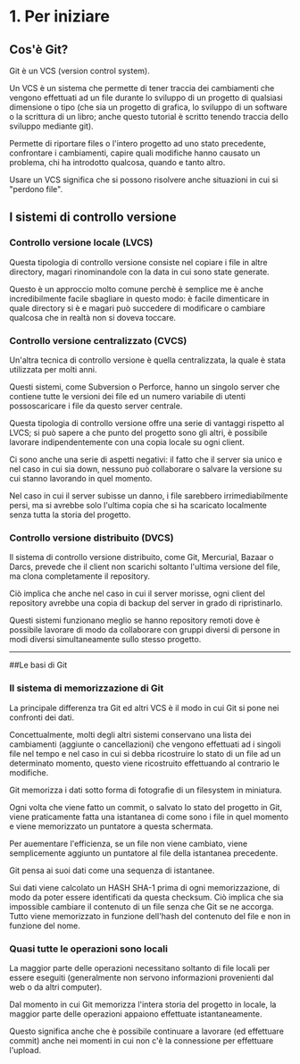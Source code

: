 # 1. Per iniziare
## Cos'è Git?

Git è un VCS (version control system).

Un VCS è un sistema che permette di tener traccia dei cambiamenti che vengono effettuati ad un file  durante lo sviluppo di un progetto di qualsiasi dimensione o tipo (che sia un progetto di grafica, lo sviluppo di un software o la scrittura di un libro; anche questo tutorial è scritto tenendo traccia dello sviluppo mediante git).

Permette di riportare files o l'intero progetto ad uno stato precedente, confrontare i cambiamenti, capire quali modifiche hanno causato un problema, chi ha introdotto qualcosa, quando e tanto altro.

Usare un VCS significa che si possono risolvere anche situazioni in cui si "perdono file".

## I sistemi di controllo versione
### Controllo versione locale (LVCS)
Questa tipologia di controllo versione consiste nel copiare i file in altre directory, magari rinominandole con la data in cui sono state generate.

Questo è un approccio molto comune perchè è semplice me è anche incredibilmente facile sbagliare in questo modo: è facile dimenticare in quale directory si è e magari può succedere di modificare o cambiare qualcosa che in realtà non si doveva toccare.

### Controllo versione centralizzato (CVCS)
Un'altra tecnica di controllo versione è quella centralizzata, la quale è stata utilizzata per molti anni.

Questi sistemi, come Subversion o Perforce, hanno un singolo server che contiene tutte le versioni dei file ed un numero variabile di utenti possoscaricare i file da questo server centrale.

Questa tipologia di controllo versione offre una serie di vantaggi rispetto al LVCS; si può sapere a che punto del progetto sono gli altri, è possibile lavorare indipendentemente con una copia locale su ogni client.

Ci sono anche una serie di aspetti negativi: il fatto che il server sia unico e nel caso in cui sia down, nessuno può collaborare o salvare la versione su cui stanno lavorando in quel momento.

Nel caso in cui il server subisse un danno, i file sarebbero irrimediabilmente persi, ma si avrebbe solo l'ultima copia che si ha scaricato localmente senza tutta la storia del progetto.

### Controllo versione distribuito (DVCS)
Il sistema di controllo versione distribuito, come Git, Mercurial, Bazaar o Darcs, prevede che il client non scarichi soltanto l'ultima versione del file, ma clona completamente il repository.

Ciò implica che anche nel caso in cui il server morisse, ogni client del repository avrebbe una copia di backup del server in grado di ripristinarlo.

Questi sistemi funzionano meglio se hanno repository remoti dove è possibile lavorare di modo da collaborare con gruppi diversi di persone in modi diversi simultaneamente sullo stesso progetto.

---
##Le basi di Git
### Il sistema di memorizzazione di Git
La principale differenza tra Git ed altri VCS è il modo in cui Git si pone nei confronti dei dati.

Concettualmente, molti degli altri sistemi conservano una lista dei cambiamenti (aggiunte o cancellazioni) che vengono effettuati ad i singoli file nel tempo e nel caso in cui si debba ricostruire lo stato di un file ad un determinato momento, questo viene ricostruito effettuando al contrario le modifiche.

Git memorizza i dati sotto forma di fotografie di un filesystem in miniatura.

Ogni volta che viene fatto un commit, o salvato lo stato del progetto in Git, viene praticamente fatta una istantanea di come sono i file in quel momento e viene memorizzato un puntatore a questa schermata.

Per auementare l'efficienza, se un file non viene cambiato, viene semplicemente aggiunto un puntatore al file della istantanea precedente.

Git pensa ai suoi dati come una sequenza di istantanee.

Sui dati viene calcolato un HASH SHA-1 prima di ogni memorizzazione, di modo da poter essere identificati da questa checksum. Ciò implica che sia impossible cambiare il contenuto di un file senza che Git se ne accorga. Tutto viene memorizzato in funzione dell'hash del contenuto del file e non in funzione del nome.

### Quasi tutte le operazioni sono locali
La maggior parte delle operazioni necessitano soltanto di file locali per essere eseguiti (generalmente non servono informazioni provenienti dal web o da altri computer).

Dal momento in cui Git memorizza l'intera storia del progetto in locale, la maggior parte delle operazioni appaiono effettuate istantaneamente.

Questo significa anche che è possibile continuare a lavorare (ed effettuare commit)  anche nei momenti in cui non c'è la connessione per effettuare l'upload.



